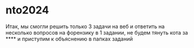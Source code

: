# nto2024

Итак, мы смогли решить только 3 задачи на веб и ответить на несколько вопросов на форензику в 1 задании, не будем тянуть кота за **** и приступим к объяснению в папках заданий

